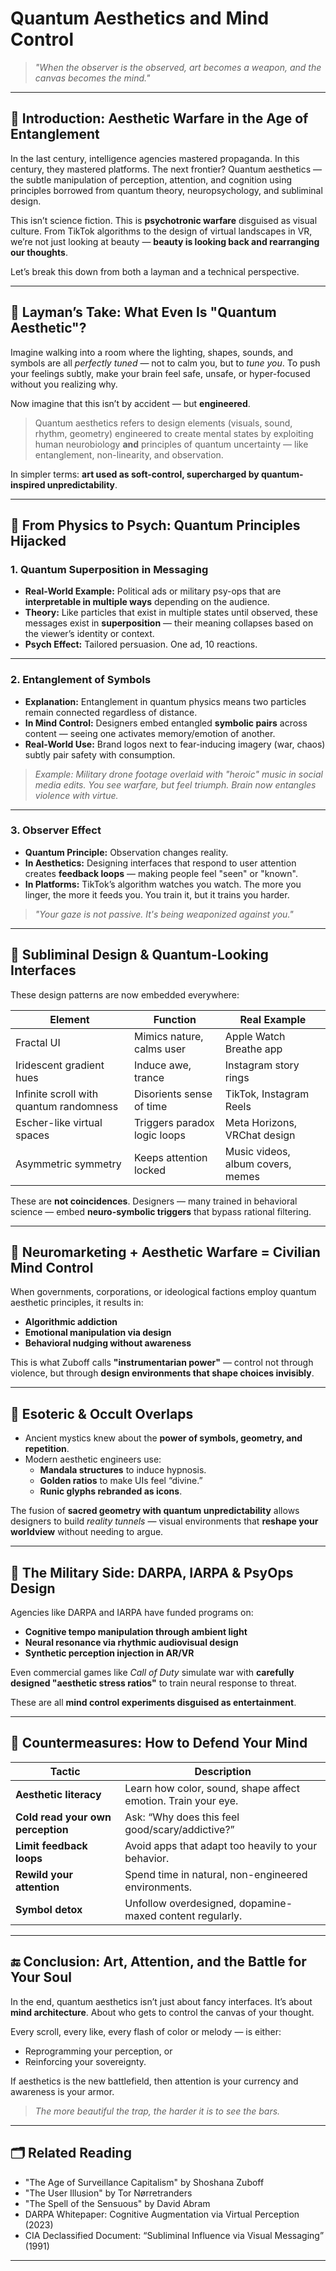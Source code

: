 # Quantum Aesthetics and Mind Control

> *"When the observer is the observed, art becomes a weapon, and the canvas becomes the mind."*

---

## 🧠 Introduction: Aesthetic Warfare in the Age of Entanglement

In the last century, intelligence agencies mastered propaganda. In this century, they mastered platforms. The next frontier? Quantum aesthetics — the subtle manipulation of perception, attention, and cognition using principles borrowed from quantum theory, neuropsychology, and subliminal design.

This isn’t science fiction. This is **psychotronic warfare** disguised as visual culture. From TikTok algorithms to the design of virtual landscapes in VR, we’re not just looking at beauty — **beauty is looking back and rearranging our thoughts**.

Let’s break this down from both a layman and a technical perspective.

---

## 📸 Layman’s Take: What Even Is "Quantum Aesthetic"?

Imagine walking into a room where the lighting, shapes, sounds, and symbols are all *perfectly tuned* — not to calm you, but to *tune you*. To push your feelings subtly, make your brain feel safe, unsafe, or hyper-focused without you realizing why.

Now imagine that this isn’t by accident — but **engineered**.

> Quantum aesthetics refers to design elements (visuals, sound, rhythm, geometry) engineered to create mental states by exploiting human neurobiology **and** principles of quantum uncertainty — like entanglement, non-linearity, and observation.

In simpler terms: **art used as soft-control, supercharged by quantum-inspired unpredictability**.

---

## 🧬 From Physics to Psych: Quantum Principles Hijacked

### 1. **Quantum Superposition** in Messaging

- **Real-World Example:** Political ads or military psy-ops that are **interpretable in multiple ways** depending on the audience.
- **Theory:** Like particles that exist in multiple states until observed, these messages exist in **superposition** — their meaning collapses based on the viewer’s identity or context.
- **Psych Effect:** Tailored persuasion. One ad, 10 reactions.

---

### 2. **Entanglement of Symbols**

- **Explanation:** Entanglement in quantum physics means two particles remain connected regardless of distance.
- **In Mind Control:** Designers embed entangled **symbolic pairs** across content — seeing one activates memory/emotion of another.
- **Real-World Use:** Brand logos next to fear-inducing imagery (war, chaos) subtly pair safety with consumption.

> *Example: Military drone footage overlaid with "heroic" music in social media edits. You see warfare, but feel triumph. Brain now entangles violence with virtue.*

---

### 3. **Observer Effect**

- **Quantum Principle:** Observation changes reality.
- **In Aesthetics:** Designing interfaces that respond to user attention creates **feedback loops** — making people feel "seen" or "known".
- **In Platforms:** TikTok’s algorithm watches you watch. The more you linger, the more it feeds you. You train it, but it trains you harder.

> *"Your gaze is not passive. It's being weaponized against you."*

---

## 🎨 Subliminal Design & Quantum-Looking Interfaces

These design patterns are now embedded everywhere:

| Element | Function | Real Example |
|--------|----------|--------------|
| Fractal UI | Mimics nature, calms user | Apple Watch Breathe app |
| Iridescent gradient hues | Induce awe, trance | Instagram story rings |
| Infinite scroll with quantum randomness | Disorients sense of time | TikTok, Instagram Reels |
| Escher-like virtual spaces | Triggers paradox logic loops | Meta Horizons, VRChat design |
| Asymmetric symmetry | Keeps attention locked | Music videos, album covers, memes |

These are **not coincidences**. Designers — many trained in behavioral science — embed **neuro-symbolic triggers** that bypass rational filtering.

---

## 🧠 Neuromarketing + Aesthetic Warfare = Civilian Mind Control

When governments, corporations, or ideological factions employ quantum aesthetic principles, it results in:

- **Algorithmic addiction**
- **Emotional manipulation via design**
- **Behavioral nudging without awareness**

This is what Zuboff calls **"instrumentarian power"** — control not through violence, but through **design environments that shape choices invisibly**.

---

## 🤯 Esoteric & Occult Overlaps

- Ancient mystics knew about the **power of symbols, geometry, and repetition**.
- Modern aesthetic engineers use:
  - **Mandala structures** to induce hypnosis.
  - **Golden ratios** to make UIs feel “divine.”
  - **Runic glyphs rebranded as icons**.
  
The fusion of **sacred geometry with quantum unpredictability** allows designers to build *reality tunnels* — visual environments that **reshape your worldview** without needing to argue.

---

## 🧪 The Military Side: DARPA, IARPA & PsyOps Design

Agencies like DARPA and IARPA have funded programs on:

- **Cognitive tempo manipulation through ambient light**
- **Neural resonance via rhythmic audiovisual design**
- **Synthetic perception injection in AR/VR**

Even commercial games like *Call of Duty* simulate war with **carefully designed "aesthetic stress ratios"** to train neural response to threat.

These are all **mind control experiments disguised as entertainment**.

---

## 🧩 Countermeasures: How to Defend Your Mind

| Tactic | Description |
|--------|-------------|
| **Aesthetic literacy** | Learn how color, sound, shape affect emotion. Train your eye. |
| **Cold read your own perception** | Ask: “Why does this feel good/scary/addictive?” |
| **Limit feedback loops** | Avoid apps that adapt too heavily to your behavior. |
| **Rewild your attention** | Spend time in natural, non-engineered environments. |
| **Symbol detox** | Unfollow overdesigned, dopamine-maxed content regularly. |

---

## 🔚 Conclusion: Art, Attention, and the Battle for Your Soul

In the end, quantum aesthetics isn’t just about fancy interfaces. It’s about **mind architecture**. About who gets to control the canvas of your thought.

Every scroll, every like, every flash of color or melody — is either:

- Reprogramming your perception, or
- Reinforcing your sovereignty.

If aesthetics is the new battlefield, then attention is your currency and awareness is your armor.

> *The more beautiful the trap, the harder it is to see the bars.*

---

## 🗂️ Related Reading

- "The Age of Surveillance Capitalism" by Shoshana Zuboff  
- "The User Illusion" by Tor Nørretranders  
- "The Spell of the Sensuous" by David Abram  
- DARPA Whitepaper: Cognitive Augmentation via Virtual Perception (2023)  
- CIA Declassified Document: “Subliminal Influence via Visual Messaging” (1991)

---
